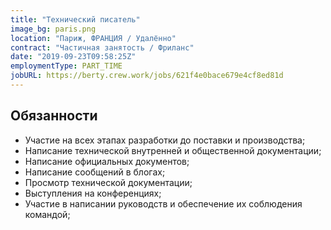 ```yaml
---
title: "Технический писатель"
image_bg: paris.png
location: "Париж, ФРАНЦИЯ / Удалённо"
contract: "Частичная занятость / Фриланс"
date: "2019-09-23T09:58:25Z"
employmentType: PART_TIME
jobURL: https://berty.crew.work/jobs/621f4e0bace679e4cf8ed81d
---
```


## Обязанности

* Участие на всех этапах разработки до поставки и производства;
* Написание технической внутренней и общественной документации;
* Написание официальных документов;
* Написание сообщений в блогах;
* Просмотр технической документации;
* Выступления на конференциях;
* Участие в написании руководств и обеспечение их соблюдения командой;
